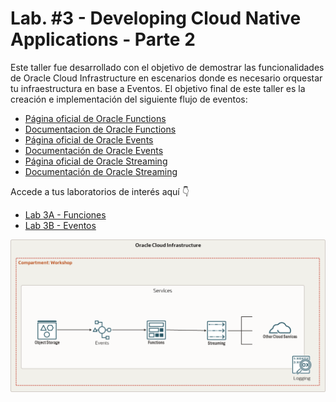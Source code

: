 <h1>Lab. #3 - Developing Cloud Native Applications - Parte 2</h1>
<p>
    Este taller fue desarrollado con el objetivo de demostrar las funcionalidades de Oracle Cloud Infrastructure en escenarios donde es necesario orquestar tu infraestructura en base a Eventos. El objetivo final de este taller es la creación e implementación del siguiente flujo de eventos:
</p>

<ul>
    <li><a href="https://www.oracle.com/pe/cloud/cloud-native/functions/">Página oficial de Oracle Functions</a></li>
    <li><a href="https://docs.oracle.com/en-us/iaas/Content/Functions/Concepts/functionsoverview.htm">Documentacion de Oracle Functions</a></li>
    <li><a href="https://www.oracle.com/pe/cloud/cloud-native/events-service/">Página oficial de Oracle Events</a></li>
    <li><a href="https://docs.oracle.com/en-us/iaas/Content/Events/Concepts/eventsoverview.htm">Documentación de Oracle Events</a></li>
    <li><a href="https://www.oracle.com/pe/cloud/cloud-native/streaming/">Página oficial de Oracle Streaming</a></li>
    <li><a href="https://docs.oracle.com/en-us/iaas/Content/Streaming/Concepts/streamingoverview.htm">Documentación de Oracle Streaming</a></li>

</ul>
Accede a tus laboratorios de interés aquí 👇
<ul>
    <li><a href="https://github.com/kapvar9/Developer-Fast-Track-MCR/blob/main/Lab%203/Lab_3A_Funciones/README.md">Lab 3A - Funciones</a></li>
    <li><a href="https://github.com/kapvar9/Developer-Fast-Track-MCR/blob/main/Lab%203/Lab_3B_Eventos/README.md">Lab 3B - Eventos</a></li>
</ul>

<img src="images/Arquitetura.png" alt="Arquitetura">
